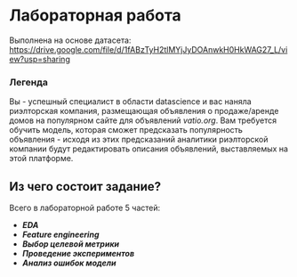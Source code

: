 # Лабораторная работа

Выполнена на основе датасета:
https://drive.google.com/file/d/1fABzTyH2tlMYjJyDOAnwkH0HkWAG27_L/view?usp=sharing

### Легенда
Вы - успешный специалист в области datascience и вас наняла риэлторская компания, размещающая объявления о продаже/аренде домов на популярном сайте для объявлений _vatio.org_. Вам требуется обучить модель, которая сможет предсказать популярность объявления - исходя из этих предсказаний аналитики риэлторской компании будут редактировать описания объявлений, выставляемых на этой платформе.

## Из чего состоит задание?

Всего в лабораторной работе 5 частей:

* **_EDA_**
* **_Feature engineering_**
* **_Выбор целевой метрики_**
* **_Проведение экспериментов_**
* **_Анализ ошибок модели_** 
